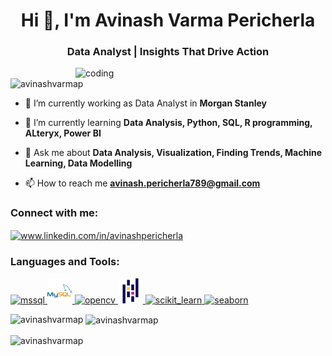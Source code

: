 <h1 align="center">Hi 👋, I'm Avinash Varma Pericherla</h1>
<h3 align="center">Data Analyst | Insights That Drive Action</h3>
<img align= "right" alt ="coding" width="400" src = "https://user-images.githubusercontent.com/55389276/140866485-8fb1c876-9a8f-4d6a-98dc-08c4981eaf70.gif" >
<p align="left"> <img src="https://komarev.com/ghpvc/?username=avinashvarmap&label=Profile%20views&color=0e75b6&style=flat" alt="avinashvarmap" /> </p>

- 🔭 I’m currently working as Data Analyst in **Morgan Stanley**

- 🌱 I’m currently learning **Data Analysis, Python, SQL, R programming, ALteryx, Power BI**

- 💬 Ask me about **Data Analysis, Visualization, Finding Trends, Machine Learning, Data Modelling**

- 📫 How to reach me **avinash.pericherla789@gmail.com**

<h3 align="left">Connect with me:</h3>
<p align="left">
<a href="https://linkedin.com/in/www.linkedin.com/in/avinashpericherla" target="blank"><img align="center" src="https://raw.githubusercontent.com/rahuldkjain/github-profile-readme-generator/master/src/images/icons/Social/linked-in-alt.svg" alt="www.linkedin.com/in/avinashpericherla" height="30" width="40" /></a>
<!--<a href="https://www.hackerearth.com/https://www.hackerrank.com/profile/avinash_periche1" target="blank"><img align="center" src="https://raw.githubusercontent.com/rahuldkjain/github-profile-readme-generator/master/src/images/icons/Social/hackerearth.svg" alt="https://www.hackerrank.com/profile/avinash_periche1" height="30" width="40" /></a>
  -->
</p>

<h3 align="left">Languages and Tools:</h3>
<p align="left"> <a href="https://www.microsoft.com/en-us/sql-server" target="_blank" rel="noreferrer"> <img src="https://www.svgrepo.com/show/303229/microsoft-sql-server-logo.svg" alt="mssql" width="40" height="40"/> </a> <a href="https://www.mysql.com/" target="_blank" rel="noreferrer"> <img src="https://raw.githubusercontent.com/devicons/devicon/master/icons/mysql/mysql-original-wordmark.svg" alt="mysql" width="40" height="40"/> </a> <a href="https://opencv.org/" target="_blank" rel="noreferrer"> <img src="https://www.vectorlogo.zone/logos/opencv/opencv-icon.svg" alt="opencv" width="40" height="40"/> </a> <a href="https://pandas.pydata.org/" target="_blank" rel="noreferrer"> <img src="https://raw.githubusercontent.com/devicons/devicon/2ae2a900d2f041da66e950e4d48052658d850630/icons/pandas/pandas-original.svg" alt="pandas" width="40" height="40"/> </a> <a href="https://scikit-learn.org/" target="_blank" rel="noreferrer"> <img src="https://upload.wikimedia.org/wikipedia/commons/0/05/Scikit_learn_logo_small.svg" alt="scikit_learn" width="40" height="40"/> </a> <a href="https://seaborn.pydata.org/" target="_blank" rel="noreferrer"> <img src="https://seaborn.pydata.org/_images/logo-mark-lightbg.svg" alt="seaborn" width="40" height="40"/> </a> </p>

<p><img align="left" src="https://github-readme-stats.vercel.app/api/top-langs?username=avinashvarmap&show_icons=true&locale=en&layout=compact" alt="avinashvarmap" /></p>

<p>&nbsp;<img align="center" src="https://github-readme-stats.vercel.app/api?username=avinashvarmap&show_icons=true&locale=en" alt="avinashvarmap" /></p>

<p><img align="center" src="https://github-readme-streak-stats.herokuapp.com/?user=avinashvarmap&" alt="avinashvarmap" /></p>
